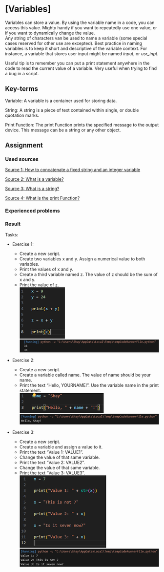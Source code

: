 # [Variables]
Variables can store a value. By using the variable name in a code, you can access this value. Mighty handy if you want to repeatedly use one value, or if you want to dynamically change the value.  
Any string of characters van be used to name a variable (some special cases reserved for other use are excepted). Best practice in naming variables is to keep it short and descriptive of the variable context. For instance, a variable that stores user input might be named _input_, or *usr_inpt*.

Useful tip is to remember you can put a print statement anywhere in the code to read the current value of a variable. Very useful when trying to find a bug in a script.

## Key-terms
Variable: A variable is a container used for storing data.

String: A string is a piece of text contained within single, or double quotation marks.

Print Function: The print Function prints the specified message to the output device. This message can be a string or any other object. 

## Assignment
### Used sources
[Source 1: How to concatenate a fixed string and an integer variable](https://stackoverflow.com/questions/18348717/how-to-concatenate-a-fixed-string-and-a-variable-in-python)

[Source 2: What is a variable?](https://www.w3schools.com/python/python_variables.asp)

[Source 3: What is a string?](https://www.w3schools.com/python/python_variables.asp)

[Source 4: What is the print Function?](https://www.w3schools.com/python/ref_func_print.asp#:~:text=The%20print()%20function%20prints,before%20written%20to%20the%20screen.)

### Experienced problems


### Result
Tasks:

-   Exercise 1:  
    -   Create a new script.  
    -   Create two variables x and y. Assign a numerical value to both variables.  
    -   Print the values of x and y.  
    -   Create a third variable named z. The value of z should be the sum of x and y.  
    -   Print the value of z.  
    ![Result1](Proof_of_Success_1.png)  ![Result2](Proof_of_Success_2.png)

-   Exercise 2:
    -   Create a new script.
    -   Create a variable called name. The value of name should be your name.
    -   Print the text “Hello, YOURNAME!”. Use the variable name in the print statement.  
    ![Result3](Proof_of_Success_3.png)  ![Result4](Proof_of_Success_4.png)

-   Exercise 3:
    -   Create a new script.
    -   Create a variable and assign a value to it.
    -   Print the text “Value 1: VALUE1”.
    -   Change the value of that same variable.
    -   Print the text “Value 2: VALUE2”.
    -   Change the value of that same variable.
    -   Print the text “Value 3: VALUE3”.  
    ![Result5](Proof_of_Success_5.png)  ![Result6](Proof_of_Success_6.png)

